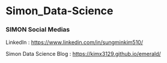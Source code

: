 # Simon_Data-Science


### SIMON Social Medias ###
LinkedIn : https://www.linkedin.com/in/sungminkim510/

Simon Data Science Blog : https://kimx3129.github.io/emerald/

